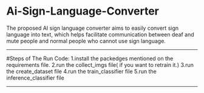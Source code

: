 # Ai-Sign-Language-Converter
The proposed AI sign language converter aims to easily convert sign language into text, which helps facilitate communication between deaf and mute people and normal people who cannot use sign language.
  ********************************************************************

#Steps of The Run Code:
1.install the packedges mentioned on the requirements file.
2.run the collect_imgs file( if you want to retrain it.)
3.run the create_dataset file 
4.run the train_classifier file 
5.run the inference_classifier file 

   ********************************************************************
